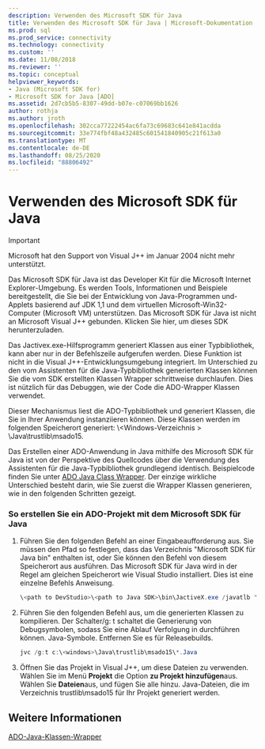 ```yaml
---
description: Verwenden des Microsoft SDK für Java
title: Verwenden des Microsoft SDK für Java | Microsoft-Dokumentation
ms.prod: sql
ms.prod_service: connectivity
ms.technology: connectivity
ms.custom: ''
ms.date: 11/08/2018
ms.reviewer: ''
ms.topic: conceptual
helpviewer_keywords:
- Java (Microsoft SDK for)
- Microsoft SDK for Java [ADO]
ms.assetid: 2d7cb5b5-8307-49dd-b07e-c07069bb1626
author: rothja
ms.author: jroth
ms.openlocfilehash: 302cca77222454ac6fa73c69683c641e841acdda
ms.sourcegitcommit: 33e774fbf48a432485c601541840905c21f613a0
ms.translationtype: MT
ms.contentlocale: de-DE
ms.lasthandoff: 08/25/2020
ms.locfileid: "88806492"
---
```

# <a name="using-the-microsoft-sdk-for-java"></a>Verwenden des Microsoft SDK für Java

> [!IMPORTANT]
> Microsoft hat den Support von Visual J++ im Januar 2004 nicht mehr unterstützt.

Das Microsoft SDK für Java ist das Developer Kit für die Microsoft Internet Explorer-Umgebung. Es werden Tools, Informationen und Beispiele bereitgestellt, die Sie bei der Entwicklung von Java-Programmen und-Applets basierend auf JDK 1,1 und dem virtuellen Microsoft-Win32-Computer (Microsoft VM) unterstützen. Das Microsoft SDK für Java ist nicht an Microsoft Visual J++ gebunden. Klicken Sie hier, um dieses SDK herunterzuladen.  
  
 Das Jactivex.exe-Hilfsprogramm generiert Klassen aus einer Typbibliothek, kann aber nur in der Befehlszeile aufgerufen werden. Diese Funktion ist nicht in die Visual J++-Entwicklungsumgebung integriert. Im Unterschied zu den vom Assistenten für die Java-Typbibliothek generierten Klassen können Sie die vom SDK erstellten Klassen Wrapper schrittweise durchlaufen. Dies ist nützlich für das Debuggen, wie der Code die ADO-Wrapper Klassen verwendet.  
  
 Dieser Mechanismus liest die ADO-Typbibliothek und generiert Klassen, die Sie in Ihrer Anwendung instanziieren können. Diese Klassen werden im folgenden Speicherort generiert: \\<Windows-Verzeichnis \> \Java\trustlib\msado15.  
  
 Das Erstellen einer ADO-Anwendung in Java mithilfe des Microsoft SDK für Java ist von der Perspektive des Quellcodes über die Verwendung des Assistenten für die Java-Typbibliothek grundlegend identisch. Beispielcode finden Sie unter [ADO Java Class Wrapper](./ado-java-class-wrappers.md). Der einzige wirkliche Unterschied besteht darin, wie Sie zuerst die Wrapper Klassen generieren, wie in den folgenden Schritten gezeigt.  
  
### <a name="to-create-an-ado-project-with-the-microsoft-sdk-for-java"></a>So erstellen Sie ein ADO-Projekt mit dem Microsoft SDK für Java  
  
1.  Führen Sie den folgenden Befehl an einer Eingabeaufforderung aus. Sie müssen den Pfad so festlegen, dass das Verzeichnis "Microsoft SDK für Java bin" enthalten ist, oder Sie können den Befehl von diesem Speicherort aus ausführen. Das Microsoft SDK für Java wird in der Regel am gleichen Speicherort wie Visual Studio installiert. Dies ist eine einzelne Befehls Anweisung.  
  
    ```java
    \<path to DevStudio>\<path to Java SDK>\bin\JactiveX.exe /javatlb "C:\program files\common files\system\ado\msado15.dll"  
    ```  
  
2.  Führen Sie den folgenden Befehl aus, um die generierten Klassen zu kompilieren. Der Schalter/g: t schaltet die Generierung von Debugsymbolen, sodass Sie eine Ablauf Verfolgung in durchführen können. Java-Symbole. Entfernen Sie es für Releasebuilds.  
  
    ```java
    jvc /g:t c:\<windows>\Java\trustlib\msado15\*.Java  
    ```  
  
3.  Öffnen Sie das Projekt in Visual J++, um diese Dateien zu verwenden. Wählen Sie im Menü **Projekt** die Option **zu Projekt hinzufügen**aus. Wählen Sie **Dateien**aus, und fügen Sie alle hinzu. Java-Dateien, die im Verzeichnis trustlib\msado15 für Ihr Projekt generiert werden.  
  
## <a name="see-also"></a>Weitere Informationen  
 [ADO-Java-Klassen-Wrapper](./ado-java-class-wrappers.md)